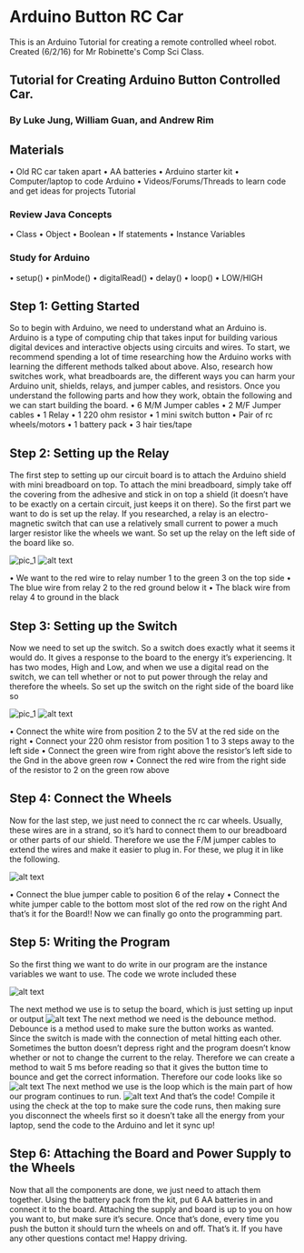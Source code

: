 # Arduino Button RC Car
This is an Arduino Tutorial for creating a remote controlled wheel robot.  Created (6/2/16) for Mr Robinette's Comp Sci Class.

## Tutorial for Creating Arduino Button Controlled Car.
### By Luke Jung, William Guan, and Andrew Rim
## Materials
•    Old RC car taken apart
•    AA batteries
•    Arduino starter kit
•    Computer/laptop to code Arduino
•    Videos/Forums/Threads to learn code and get ideas for projects
Tutorial

### Review Java Concepts
•    Class
•    Object
•    Boolean
•    If statements
•    Instance Variables

### Study for Arduino
•    setup()
•    pinMode()
•    digitalRead()
•    delay()
•    loop()
•    LOW/HIGH

## Step 1: Getting Started
So to begin with Arduino, we need to understand what an Arduino is.  Arduino is a type of computing chip that takes input for building various digital devices and interactive objects using circuits and wires.
To start, we recommend spending a lot of time researching how the Arduino works with learning the different methods talked about above.  Also, research how switches work, what breadboards are, the different ways you can harm your Arduino unit, shields, relays, and jumper cables, and resistors.
Once you understand the following parts and how they work, obtain the following and we can start building the board.
•    6 M/M Jumper cables
•    2 M/F Jumper cables
•    1 Relay
•    1 220 ohm resistor
•    1 mini switch button
•    Pair of rc wheels/motors
•    1 battery pack
•    3 hair ties/tape


## Step 2: Setting up the Relay
The first step to setting up our circuit board is to attach the Arduino shield with mini breadboard on top.  To attach the mini breadboard, simply take off the covering from the adhesive and stick in on top a shield (it doesn’t have to be exactly on a certain circuit, just keeps it on there).
So the first part we want to do is set up the relay.  If you researched, a relay is an electro-magnetic switch that can use a relatively small current to power a much larger resistor like the wheels we want.
So set up the relay on the left side of the board like so.

![pic_1](https://github.com/lukejung99/Arduino-Button-RC-Car/blob/master/Photos/1.png?raw=true) ![alt text](https://github.com/lukejung99/Arduino-Button-RC-Car/blob/master/Photos/2.png?raw=true)

•    We want to the red wire to relay number 1 to the green 3 on the top side
•    The blue wire from relay 2 to the red ground below it
•    The black wire from relay 4 to ground in the black

## Step 3: Setting up the Switch
Now we need to set up the switch.  So a switch does exactly what it seems it would do.  It gives a response to the board to the energy it’s experiencing.  It has two modes, High and Low, and when we use a digital read on the switch, we can tell whether or not to put power through the relay and therefore the wheels.
So set up the switch on the right side of the board like so

![pic_1](https://github.com/lukejung99/Arduino-Button-RC-Car/blob/master/Photos/3.png?raw=true)
![alt text](https://github.com/lukejung99/Arduino-Button-RC-Car/blob/master/Photos/4.png?raw=true)

•    Connect the white wire from position 2 to the 5V at the red side on the right
•    Connect your 220 ohm resistor from position 1 to 3 steps away to the left side
•    Connect the green wire from right above the resistor’s left side to the Gnd in the above green row
•    Connect the red wire from the right side of the resistor to 2 on the green row above

## Step 4: Connect the Wheels
Now for the last step, we just need to connect the rc car wheels. Usually, these wires are in a strand, so it’s hard to connect them to our breadboard or other parts of our shield.  Therefore we use the F/M jumper cables to extend the wires and make it easier to plug in.
For these, we plug it in like the following.

![alt text](https://github.com/lukejung99/Arduino-Button-RC-Car/blob/master/Photos/5.png?raw=true)

•    Connect the blue jumper cable to position 6 of the relay
•    Connect the white jumper cable to the bottom most slot of the red row on the right
And that’s it for the Board!! Now we can finally go onto the programming part.

## Step 5: Writing the Program
So the first thing we want to do write in our program are the instance variables we want to use.  The code we wrote included these

![alt text](https://github.com/lukejung99/Arduino-Button-RC-Car/blob/master/Photos/6.png?raw=true)

The next method we use is to setup the board, which is just setting up input or output
![alt text](https://github.com/lukejung99/Arduino-Button-RC-Car/blob/master/Photos/7.png?raw=true)
The next method we need is the debounce method.  Debounce is a method used to make sure the button works as wanted.  Since the switch is made with the connection of metal hitting each other.  Sometimes the button doesn’t depress right and the program doesn’t know whether or not to change the current to the relay.  Therefore we can create a method to wait 5 ms before reading so that it gives the button time to bounce and get the correct information.
Therefore our code looks like so
![alt text](https://github.com/lukejung99/Arduino-Button-RC-Car/blob/master/Photos/8.png?raw=true)
The next method we use is the loop which is the main part of how our program continues to run.
![alt text](https://github.com/lukejung99/Arduino-Button-RC-Car/blob/master/Photos9.png?raw=true)
And that’s the code!
Compile it using the check at the top to make sure the code runs, then making sure you disconnect the wheels first so it doesn’t take all the energy from your laptop, send the code to the Arduino and let it sync up!
## Step 6: Attaching the Board and Power Supply to the Wheels
Now that all the components are done, we just need to attach them together.  Using the battery pack from the kit, put 6 AA batteries in and connect it to the board.  Attaching the supply and board is up to you on how you want to, but make sure it’s secure.  Once that’s done, every time you push the button it should turn the wheels on and off.
That’s it.  If you have any other questions contact me!  Happy driving.
